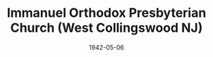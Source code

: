 ---
date: &id001 1942-05-06
end_date: null
location:
  address: 1221 Elm Avenue (at Calvert Avenue)
  city: West Collingswood
  state: NJ
minister:
- end: 1945-01-01
  name: William Strong
  start: 1942-01-01
  type: Pastor
- end: 1954-01-01
  name: Edward Kellogg
  start: 1946-01-01
  type: Pastor
- end: 1960-01-01
  name: Carl Reitsma
  start: 1955-01-01
  type: Pastor
- end: 1965-01-01
  name: George Knight
  start: 1961-01-01
  type: Pastor
- end: 1970-01-01
  name: Allen Curry
  start: 1967-01-01
  type: Pastor
- end: 1982-01-01
  name: Albert Steever
  start: 1970-01-01
  type: Pastor
- end: 1985-01-01
  name: Gordon Miller
  start: 1984-01-01
  type: Pastor
- end: 2004-01-01
  name: Howard Currie
  start: 1988-01-01
  type: Pastor
- end: 2012-01-01
  name: Glen Clary
  start: 2005-01-01
  type: Pastor
- end: null
  name: Neil J. Lodge
  start: 2014-01-01
  type: Pastor
ministers:
- William Strong
- Edward Kellogg
- Carl Reitsma
- George Knight
- Allen Curry
- Albert Steever
- Gordon Miller
- Howard Currie
- Glen Clary
- Neil J. Lodge
name: Immanuel Orthodox Presbyterian Church
names:
- end: null
  name: Immanuel Orthodox Presbyterian Church
  start: 1942-05-06
origination_date: *id001
raw_data: "NEW JERSEY\nWest Collingswood\n\nImmanuel Orthodox Presbyterian Church\
  \  (May 6, 1942\u2013 )\n1221 Elm Avenue (at Calvert Avenue)\nPastors: William Strong,\
  \ 1942\u201345\nEdward Kellogg, 1946\u201354\nCarl Reitsma, 1955\u201360\nGeorge\
  \ Knight, 1961\u201365\nAllen Curry, 1967\u201370\nAlbert Steever, 1970\u201382\n\
  Gordon Miller, 1984\u201385\nHoward Currie, 1988\u20132004\nGlen Clary, 2005\u2013\
  12\nNeil J. Lodge, 2014\u2013"
received_from: ' '
states:
- NJ
status:
  active: true
  end_date: null
  reason: null
  received_from: null
  withdrawal_to: null
title: Immanuel Orthodox Presbyterian Church (West Collingswood NJ)
year_established:
- 1942

---